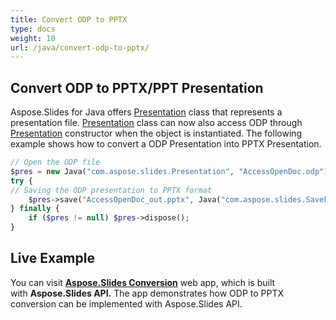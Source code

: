 ```yaml
---
title: Convert ODP to PPTX
type: docs
weight: 10
url: /java/convert-odp-to-pptx/
---
```


## **Convert ODP to PPTX/PPT Presentation**
Aspose.Slides for Java offers [Presentation](https://apireference.aspose.com/slides/java/com.aspose.slides/Presentation) class that represents a presentation file. [Presentation](https://apireference.aspose.com/slides/java/com.aspose.slides/Presentation) class can now also access ODP through [Presentation](https://apireference.aspose.com/slides/java/com.aspose.slides/Presentation#Presentation-java.lang.String-) constructor when the object is instantiated. The following example shows how to convert a ODP Presentation into PPTX Presentation.

```php
// Open the ODP file
$pres = new Java("com.aspose.slides.Presentation", "AccessOpenDoc.odp");
try {
// Saving the ODP presentation to PPTX format
    $pres->save("AccessOpenDoc_out.pptx", Java("com.aspose.slides.SaveFormat")->Pptx);
} finally {
    if ($pres != null) $pres->dispose();
}
```

## **Live Example**
You can visit [**Aspose.Slides Conversion**](https://products.aspose.app/slides/conversion/) web app, which is built with **Aspose.Slides API.** The app demonstrates how ODP to PPTX conversion can be implemented with Aspose.Slides API.
